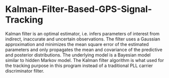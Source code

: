 # Kalman-Filter-Based-GPS-Signal-Tracking
Kalman filter is an optimal estimator, i.e. infers parameters of interest from indirect, inaccurate and uncertain observations. The filter uses a Gaussian approximation and minimizes the mean square error of the estimated parameters and only propagates the mean and covariance of the predictive and posterior distributions. The underlying model is a Bayesian model similar to hidden Markov model. The Kalman filter algorithm is what used for the tracking purpose in this program instead of a traditional PLL carrier discriminator filter.
